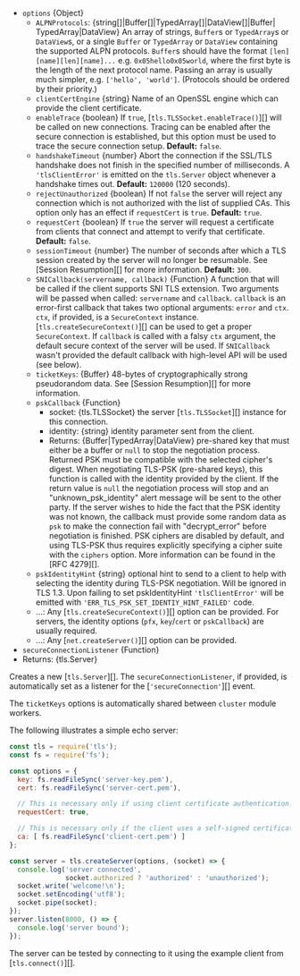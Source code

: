 <!-- YAML
added: v0.3.2
changes:
  - version: v12.3.0
    pr-url: https://github.com/nodejs/node/pull/27665
    description: The `options` parameter now supports `net.createServer()`
                 options.
  - version: v9.3.0
    pr-url: https://github.com/nodejs/node/pull/14903
    description: The `options` parameter can now include `clientCertEngine`.
  - version: v8.0.0
    pr-url: https://github.com/nodejs/node/pull/11984
    description: The `ALPNProtocols` option can be a `TypedArray` or
     `DataView` now.
  - version: v5.0.0
    pr-url: https://github.com/nodejs/node/pull/2564
    description: ALPN options are supported now.
-->

* `options` {Object}
  * `ALPNProtocols`: {string[]|Buffer[]|TypedArray[]|DataView[]|Buffer|
    TypedArray|DataView}
    An array of strings, `Buffer`s or `TypedArray`s or `DataView`s, or a single
    `Buffer` or `TypedArray` or `DataView` containing the supported ALPN
    protocols. `Buffer`s should have the format `[len][name][len][name]...`
    e.g. `0x05hello0x05world`, where the first byte is the length of the next
    protocol name. Passing an array is usually much simpler, e.g.
    `['hello', 'world']`. (Protocols should be ordered by their priority.)
  * `clientCertEngine` {string} Name of an OpenSSL engine which can provide the
    client certificate.
  * `enableTrace` {boolean} If `true`, [`tls.TLSSocket.enableTrace()`][] will be
    called on new connections. Tracing can be enabled after the secure
    connection is established, but this option must be used to trace the secure
    connection setup. **Default:** `false`.
  * `handshakeTimeout` {number} Abort the connection if the SSL/TLS handshake
    does not finish in the specified number of milliseconds.
    A `'tlsClientError'` is emitted on the `tls.Server` object whenever
    a handshake times out. **Default:** `120000` (120 seconds).
  * `rejectUnauthorized` {boolean} If not `false` the server will reject any
    connection which is not authorized with the list of supplied CAs. This
    option only has an effect if `requestCert` is `true`. **Default:** `true`.
  * `requestCert` {boolean} If `true` the server will request a certificate from
    clients that connect and attempt to verify that certificate. **Default:**
    `false`.
  * `sessionTimeout` {number} The number of seconds after which a TLS session
    created by the server will no longer be resumable. See
    [Session Resumption][] for more information. **Default:** `300`.
  * `SNICallback(servername, callback)` {Function} A function that will be
    called if the client supports SNI TLS extension. Two arguments will be
    passed when called: `servername` and `callback`. `callback` is an
    error-first callback that takes two optional arguments: `error` and `ctx`.
    `ctx`, if provided, is a `SecureContext` instance.
    [`tls.createSecureContext()`][] can be used to get a proper `SecureContext`.
    If `callback` is called with a falsy `ctx` argument, the default secure
    context of the server will be used. If `SNICallback` wasn't provided the
    default callback with high-level API will be used (see below).
  * `ticketKeys`: {Buffer} 48-bytes of cryptographically strong pseudorandom
    data. See [Session Resumption][] for more information.
  * `pskCallback` {Function}
    * socket: {tls.TLSSocket} the server [`tls.TLSSocket`][] instance for
      this connection.
    * identity: {string} identity parameter sent from the client.
    * Returns: {Buffer|TypedArray|DataView} pre-shared key that must either be
      a buffer or `null` to stop the negotiation process. Returned PSK must be
      compatible with the selected cipher's digest.
    When negotiating TLS-PSK (pre-shared keys), this function is called
    with the identity provided by the client.
    If the return value is `null` the negotiation process will stop and an
    "unknown_psk_identity" alert message will be sent to the other party.
    If the server wishes to hide the fact that the PSK identity was not known,
    the callback must provide some random data as `psk` to make the connection
    fail with "decrypt_error" before negotiation is finished.
    PSK ciphers are disabled by default, and using TLS-PSK thus
    requires explicitly specifying a cipher suite with the `ciphers` option.
    More information can be found in the [RFC 4279][].
  * `pskIdentityHint` {string} optional hint to send to a client to help
    with selecting the identity during TLS-PSK negotiation. Will be ignored
    in TLS 1.3. Upon failing to set pskIdentityHint `'tlsClientError'` will be
    emitted with `'ERR_TLS_PSK_SET_IDENTIY_HINT_FAILED'` code.
  * ...: Any [`tls.createSecureContext()`][] option can be provided. For
    servers, the identity options (`pfx`, `key`/`cert` or `pskCallback`)
    are usually required.
  * ...: Any [`net.createServer()`][] option can be provided.
* `secureConnectionListener` {Function}
* Returns: {tls.Server}

Creates a new [`tls.Server`][]. The `secureConnectionListener`, if provided, is
automatically set as a listener for the [`'secureConnection'`][] event.

The `ticketKeys` options is automatically shared between `cluster` module
workers.

The following illustrates a simple echo server:

```js
const tls = require('tls');
const fs = require('fs');

const options = {
  key: fs.readFileSync('server-key.pem'),
  cert: fs.readFileSync('server-cert.pem'),

  // This is necessary only if using client certificate authentication.
  requestCert: true,

  // This is necessary only if the client uses a self-signed certificate.
  ca: [ fs.readFileSync('client-cert.pem') ]
};

const server = tls.createServer(options, (socket) => {
  console.log('server connected',
              socket.authorized ? 'authorized' : 'unauthorized');
  socket.write('welcome!\n');
  socket.setEncoding('utf8');
  socket.pipe(socket);
});
server.listen(8000, () => {
  console.log('server bound');
});
```

The server can be tested by connecting to it using the example client from
[`tls.connect()`][].

